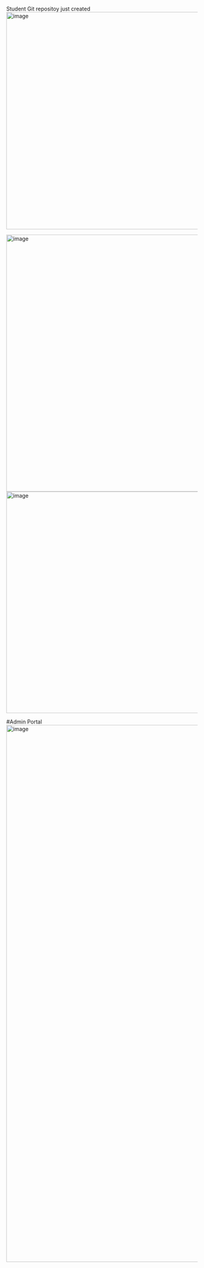 Student Git repositoy just created
<img width="1104" height="571" alt="image" src="https://github.com/user-attachments/assets/6ec42d4d-d0f7-41de-b05a-198ef0d55fff" />

<img width="1295" height="675" alt="image" src="https://github.com/user-attachments/assets/a9a5b97c-db07-4f6b-a30a-62424cc5c378" />

<img width="991" height="582" alt="image" src="https://github.com/user-attachments/assets/f0bb4fb5-e6a9-40c8-9076-cc050d7fe4d0" />

#Admin Portal
<img width="1228" height="1411" alt="image" src="https://github.com/user-attachments/assets/b38d3320-a1bd-4c83-ac5c-4207a4f71f65" />
